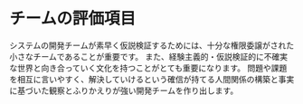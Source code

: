  
# チームの評価項目

システムの開発チームが素早く仮説検証するためには、十分な権限委譲がされた小さなチームであることが重要です。
また、経験主義的・仮説検証的に不確実な世界と向き合っていく文化を持つことがとても重要になります。
問題や課題を相互に言いやすく、解決していけるという確信が持てる人間関係の構築と事実に基づいた観察とふりかえりが強い開発チームを作り出します。


